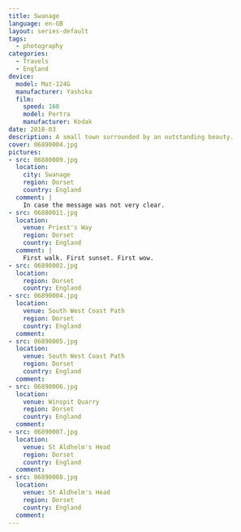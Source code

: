 ```yaml
---
title: Swanage
language: en-GB
layout: series-default
tags:
  - photography
categories:
  - Travels
  - England
device:
  model: Mat-124G
  manufacturer: Yashika
  film:
    speed: 160
    model: Portra
    manufacturer: Kodak
date: 2018-03
description: A small town surrounded by an outstanding beauty.
cover: 06890004.jpg
pictures:
- src: 06880009.jpg
  location:
    city: Swanage
    region: Dorset
    country: England
  comment: |
    In case the message was not very clear.
- src: 06880011.jpg
  location:
    venue: Priest's Way
    region: Dorset
    country: England
  comment: |
    First walk. First sunset. First wow.
- src: 06890002.jpg
  location:
    region: Dorset
    country: England
- src: 06890004.jpg
  location:
    venue: South West Coast Path
    region: Dorset
    country: England
  comment:
- src: 06890005.jpg
  location:
    venue: South West Coast Path
    region: Dorset
    country: England
  comment:
- src: 06890006.jpg
  location:
    venue: Winspit Quarry
    region: Dorset
    country: England
  comment:
- src: 06890007.jpg
  location:
    venue: St Aldhelm's Head
    region: Dorset
    country: England
  comment:
- src: 06890008.jpg
  location:
    venue: St Aldhelm's Head
    region: Dorset
    country: England
  comment:
---
```


